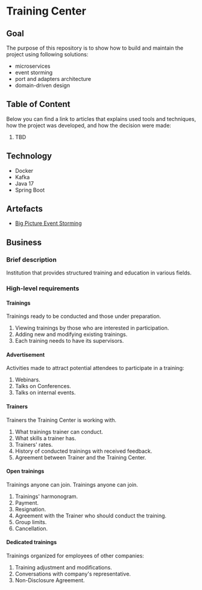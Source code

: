 # Training Center
## Goal
The purpose of this repository is to show how to build and maintain the project using following solutions:
- microservices 
- event storming 
- port and adapters architecture
- domain-driven design

## Table of Content
Below you can find a link to articles that explains used tools and techniques, how the project was developed, and how the decision were made:
1. TBD

## Technology
- Docker
- Kafka
- Java 17
- Spring Boot

## Artefacts
- [Big Picture Event Storming](https://miro.com/welcomeonboard/dmxHSlg5bEpkWllBN1FDSXRFTDdLOTB1dUtjUkp3MmhnOWN0dVYxeWI2elh1emlweU9JRElXS3RrQ1ZJVW1RMHwzMDc0NDU3MzUyMzk0NTMzNjg2fDI=?share_link_id=851419207400) 

## Business 
### Brief description
Institution that provides structured training and education in various fields.

### High-level requirements
#### Trainings
Trainings ready to be conducted and those under preparation.
1. Viewing trainings by those who are interested in participation.
2. Adding new and modifying existing trainings.
3. Each training needs to have its supervisors.

#### Advertisement
Activities made to attract potential attendees to participate in a training:
1. Webinars.
2. Talks on Conferences.
3. Talks on internal events.

#### Trainers
Trainers the Training Center is working with.
1. What trainings trainer can conduct.
2. What skills a trainer has.
3. Trainers' rates.
4. History of conducted trainings with received feedback.
5. Agreement between Trainer and the Training Center.

#### Open trainings
Trainings anyone can join.
Trainings anyone can join.
1. Trainings' harmonogram.
2. Payment.
3. Resignation.
4. Agreement with the Trainer who should conduct the training.
5. Group limits.
6. Cancellation.

#### Dedicated trainings
Trainings organized for employees of other companies:
1. Training adjustment and modifications.
2. Conversations with company's representative.
3. Non-Disclosure Agreement.
